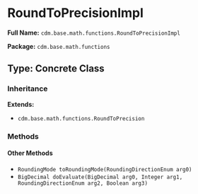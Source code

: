 # RoundToPrecisionImpl

**Full Name:** `cdm.base.math.functions.RoundToPrecisionImpl`

**Package:** `cdm.base.math.functions`

## Type: Concrete Class

### Inheritance

**Extends:**
- `cdm.base.math.functions.RoundToPrecision`

### Methods

#### Other Methods

- `RoundingMode toRoundingMode(RoundingDirectionEnum arg0)`
- `BigDecimal doEvaluate(BigDecimal arg0, Integer arg1, RoundingDirectionEnum arg2, Boolean arg3)`


